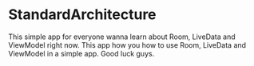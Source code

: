 # StandardArchitecture
This simple app for everyone wanna learn about Room, LiveData and ViewModel right now.
This app how you how to use Room, LiveData and ViewModel in a simple app.
Good luck guys.
